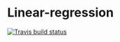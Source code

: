 # Linear-regression
<!-- badges: start -->
  [![Travis build status](https://travis-ci.org/XuelinGu/Linear-regression.svg?branch=master)](https://travis-ci.org/XuelinGu/Linear-regression)
  <!-- badges: end -->
